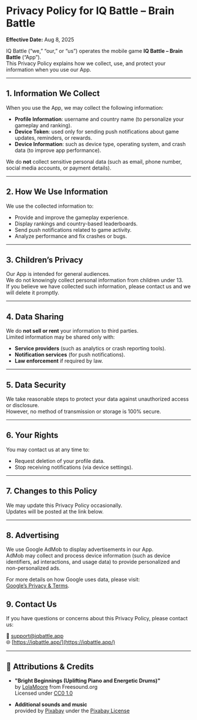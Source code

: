 # Privacy Policy for IQ Battle – Brain Battle

**Effective Date:** Aug 8, 2025

IQ Battle (“we,” “our,” or “us”) operates the mobile game **IQ Battle – Brain Battle** (“App”).  
This Privacy Policy explains how we collect, use, and protect your information when you use our App.

---

## 1. Information We Collect

When you use the App, we may collect the following information:

- **Profile Information**: username and country name (to personalize your gameplay and ranking).
- **Device Token**: used only for sending push notifications about game updates, reminders, or rewards.
- **Device Information**: such as device type, operating system, and crash data (to improve app performance).

We do **not** collect sensitive personal data (such as email, phone number, social media accounts, or payment details).

---

## 2. How We Use Information

We use the collected information to:

- Provide and improve the gameplay experience.
- Display rankings and country-based leaderboards.
- Send push notifications related to game activity.
- Analyze performance and fix crashes or bugs.

---

## 3. Children’s Privacy

Our App is intended for general audiences.  
We do not knowingly collect personal information from children under 13.  
If you believe we have collected such information, please contact us and we will delete it promptly.

---

## 4. Data Sharing

We do **not sell or rent** your information to third parties.  
Limited information may be shared only with:

- **Service providers** (such as analytics or crash reporting tools).  
- **Notification services** (for push notifications).  
- **Law enforcement** if required by law.  

---

## 5. Data Security

We take reasonable steps to protect your data against unauthorized access or disclosure.  
However, no method of transmission or storage is 100% secure.

---

## 6. Your Rights

You may contact us at any time to:

- Request deletion of your profile data.  
- Stop receiving notifications (via device settings).  

---

## 7. Changes to this Policy

We may update this Privacy Policy occasionally.  
Updates will be posted at the link below.

---
## 8. Advertising

We use Google AdMob to display advertisements in our App.  
AdMob may collect and process device information (such as device identifiers, ad interactions, and usage data) to provide personalized and non-personalized ads.  

For more details on how Google uses data, please visit:  
[Google’s Privacy & Terms](https://policies.google.com/technologies/ads).

## 9. Contact Us

If you have questions or concerns about this Privacy Policy, please contact us:

📧 [support@iqbattle.app](mailto:support@iqbattle.app)  
🌐 [https://iqbattle.app/](https://iqbattle.app/)

---

## 🎵 Attributions & Credits

- **"Bright Beginnings (Uplifting Piano and Energetic Drums)"**  
  by [LolaMoore](https://freesound.org/people/LolaMoore/sounds/761677/) from Freesound.org  
  Licensed under [CC0 1.0](https://creativecommons.org/publicdomain/zero/1.0/)  

- **Additional sounds and music**  
  provided by [Pixabay](https://pixabay.com) under the [Pixabay License](https://pixabay.com/service/license/)  
